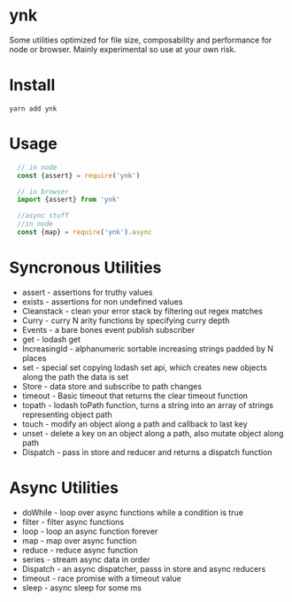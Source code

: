 # ynk
Some utilities optimized for file size, composability and performance for node or browser.
Mainly experimental so use at your own risk.

# Install
`yarn add ynk`

# Usage 
```js
  // in node
  const {assert} = require('ynk')

  // in browser
  import {assert} from 'ynk'

  //async stuff
  //in node
  const {map} = require('ynk').async

```

# Syncronous Utilities
- assert - assertions for truthy values
- exists - assertions for non undefined values
- Cleanstack - clean your error stack by filtering out regex matches
- Curry - curry N arity functions by specifying curry depth
- Events - a bare bones event publish subscriber
- get - lodash get 
- IncreasingId - alphanumeric sortable increasing strings padded by N places
- set - special set copying lodash set api, which creates new objects along the path the data is set
- Store - data store and subscribe to path changes
- timeout - Basic timeout that returns the clear timeout function
- topath - lodash toPath function, turns a string into an array of strings representing object path
- touch - modify an object along a path and callback to last key
- unset - delete a key on an object along a path, also mutate object along path
- Dispatch - pass in store and reducer and returns a dispatch function

# Async Utilities
- doWhile - loop over async functions while a condition is true
- filter - filter async functions
- loop - loop an async function forever
- map - map over async function
- reduce - reduce async function
- series - stream async data in order
- Dispatch - an async dispatcher, passs in store and async reducers
- timeout - race promise with a timeout value
- sleep - async sleep for some ms
